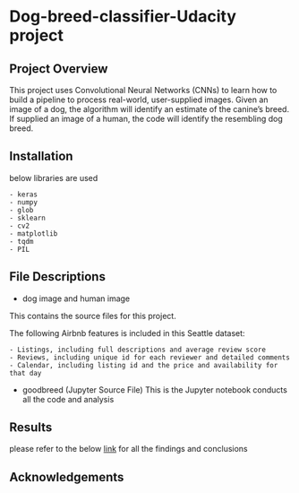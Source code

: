 # Dog-breed-classifier-Udacity project


## Project Overview
This project uses Convolutional Neural Networks (CNNs) to learn how to build a pipeline to process real-world, user-supplied images. Given an image of a dog, the  algorithm will identify an estimate of the canine’s breed. If supplied an image of a human, the code will identify the resembling dog breed.


## Installation
below libraries are used

    - keras
    - numpy
    - glob
    - sklearn
    - cv2
    - matplotlib
    - tqdm
    - PIL


## File Descriptions
- dog image and human image

This contains the source files for this project.

The following Airbnb features is included in this Seattle dataset:

    - Listings, including full descriptions and average review score
    - Reviews, including unique id for each reviewer and detailed comments
    - Calendar, including listing id and the price and availability for that day

- goodbreed (Jupyter Source File)
This is the Jupyter notebook conducts all the code and analysis

## Results

please refer to the below [link](https://medium.com/@chris89_73696/choose-your-own-airbnb-experience-in-seattle-581079e5c8bb) for all the findings and conclusions

## Acknowledgements

